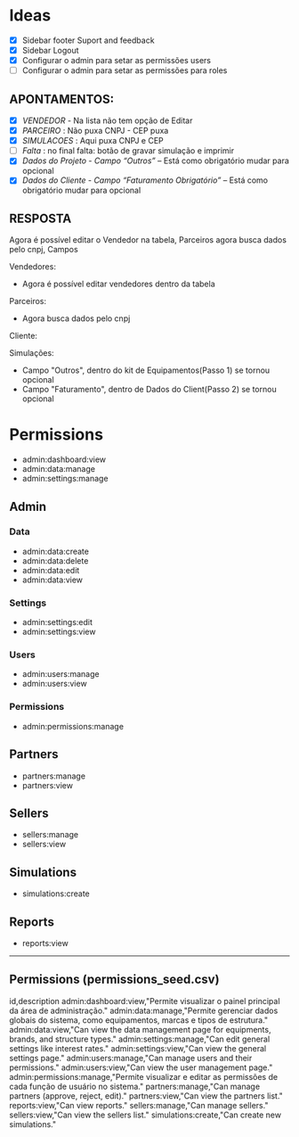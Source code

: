 # Ideas

- [X] Sidebar footer Suport and feedback
- [X] Sidebar Logout
- [X] Configurar o admin para setar as permissões users
- [ ] Configurar o admin para setar as permissões para roles

## APONTAMENTOS:

- [X] *VENDEDOR* - Na lista não tem opção de Editar
- [X] *PARCEIRO* : Não puxa CNPJ - CEP puxa
- [X] *SIMULACOES* : Aqui puxa CNPJ e CEP
- [ ] *Falta* : no final falta: botão de gravar simulação e imprimir
- [X] *Dados do Projeto* - *Campo “Outros”* – Está como obrigatório mudar para opcional
- [X] *Dados do Cliente* - *Campo “Faturamento Obrigatório”* – Está como obrigatório mudar para opcional

## RESPOSTA
Agora é possível editar o Vendedor na tabela, Parceiros agora busca dados pelo cnpj, Campos

Vendedores:
- Agora é possível editar vendedores dentro da tabela

Parceiros:
- Agora busca dados pelo cnpj

Cliente:
<!-- - É criado um cliente novo com os dados do Passo 2 do formulário de nova simulação -->

Simulações:
- Campo "Outros", dentro do kit de Equipamentos(Passo 1) se tornou opcional
- Campo "Faturamento", dentro de Dados do Client(Passo 2) se tornou opcional
<!-- - Usamos os Dados do Client(Passo 2) para criar um cliente novo automaticamente, porém agora é obrigatório inserir uma senha dentro do formulário -->

# Permissions
- admin:dashboard:view
- admin:data:manage
- admin:settings:manage

## Admin

### Data
- admin:data:create
- admin:data:delete
- admin:data:edit
- admin:data:view

### Settings
- admin:settings:edit
- admin:settings:view

### Users
- admin:users:manage
- admin:users:view

### Permissions
- admin:permissions:manage

## Partners
- partners:manage
- partners:view

## Sellers
- sellers:manage
- sellers:view

## Simulations
- simulations:create

## Reports
- reports:view

---


## Permissions (permissions_seed.csv)
id,description
admin:dashboard:view,"Permite visualizar o painel principal da área de administração."
admin:data:manage,"Permite gerenciar dados globais do sistema, como equipamentos, marcas e tipos de estrutura."
admin:data:view,"Can view the data management page for equipments, brands, and structure types."
admin:settings:manage,"Can edit general settings like interest rates."
admin:settings:view,"Can view the general settings page."
admin:users:manage,"Can manage users and their permissions."
admin:users:view,"Can view the user management page."
admin:permissions:manage,"Permite visualizar e editar as permissões de cada função de usuário no sistema."
partners:manage,"Can manage partners (approve, reject, edit)."
partners:view,"Can view the partners list."
reports:view,"Can view reports."
sellers:manage,"Can manage sellers."
sellers:view,"Can view the sellers list."
simulations:create,"Can create new simulations."
